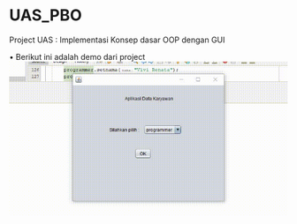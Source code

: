 # UAS_PBO
Project UAS : Implementasi Konsep dasar OOP dengan GUI

• Berikut ini adalah demo dari project
![](UAS_OOP/src/demo.gif)
